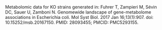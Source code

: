Metabolomic data for KO strains generated in: Fuhrer T, Zampieri M, Sévin DC, Sauer U, Zamboni N. Genomewide landscape of gene-metabolome associations in Escherichia coli. Mol Syst Biol. 2017 Jan 16;13(1):907. 
doi: 10.15252/msb.20167150. PMID: 28093455; PMCID: PMC5293155.